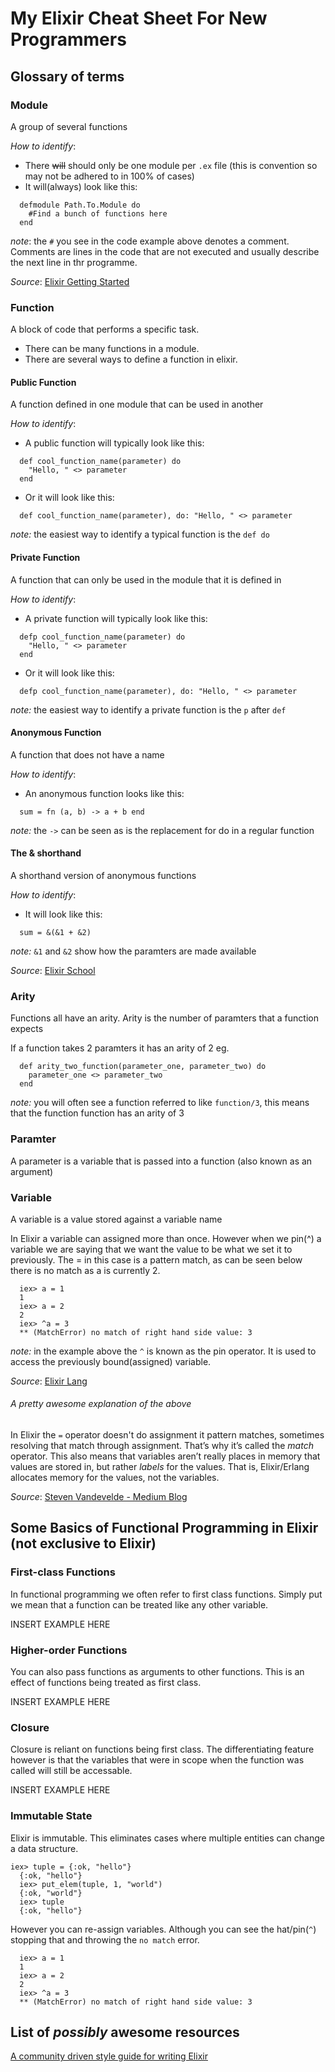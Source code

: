 # My Elixir Cheat Sheet For New Programmers

## Glossary of terms

### Module
A group of several functions

_How to identify_:
* There ~~will~~ should only be one module per ```.ex``` file (this is convention so may not be adhered to in 100% of cases)
* It will(always) look like this:
```
  defmodule Path.To.Module do
    #Find a bunch of functions here
  end
```
  _note_: the ```#``` you see in the code example above denotes a comment. Comments are lines in the code that are not executed and usually describe the next line in thr programme.

  _Source_: [Elixir Getting Started](http://elixir-lang.org/getting-started/modules.html)

### Function
A block of code that performs a specific task.

* There can be many functions in a module.
* There are several ways to define a function in elixir.

#### Public Function
A function defined in one module that can be used in another

_How to identify_:
* A public function will typically look like this:
```
  def cool_function_name(parameter) do
    "Hello, " <> parameter
  end
```
* Or it will look like this:
```
  def cool_function_name(parameter), do: "Hello, " <> parameter
```
_note:_ the easiest way to identify a typical function is the ```def do```

#### Private Function
A function that can only be used in the module that it is defined in

_How to identify_:
* A private function will typically look like this:
```
  defp cool_function_name(parameter) do
    "Hello, " <> parameter
  end
```
* Or it will look like this:
```
  defp cool_function_name(parameter), do: "Hello, " <> parameter
```
_note:_ the easiest way to identify a private function is the ```p``` after ```def```

#### Anonymous Function
A function that does not have a name

_How to identify_:
* An anonymous function looks like this:
```
  sum = fn (a, b) -> a + b end
```
_note:_ the ```->``` can be seen as is the replacement for do in a regular function

#### The & shorthand
A shorthand version of anonymous functions

_How to identify_:
* It will look like this:
```
  sum = &(&1 + &2)
```
_note:_ ```&1``` and ```&2``` show how the paramters are made available

  _Source_: [Elixir School](https://elixirschool.com/lessons/basics/functions/)

### Arity
Functions all have an arity. Arity is the number of paramters that a function expects

If a function takes 2 paramters it has an arity of 2 eg.
```
  def arity_two_function(parameter_one, parameter_two) do
    parameter_one <> parameter_two
  end
```
_note:_ you will often see a function referred to like ```function/3```, this means that the function function has an arity of 3

### Paramter
A parameter is a variable that is passed into a function (also known as an argument)

### Variable
A variable is a value stored against a variable name

In Elixir a variable can assigned more than once. However when we pin(^) a variable we are saying that we want the value to be what we set it to previously. The = in this case is a pattern match, as can be seen below there is no match as a is currently 2.
```
  iex> a = 1
  1
  iex> a = 2
  2
  iex> ^a = 3
  ** (MatchError) no match of right hand side value: 3
```
  _note:_ in the example above the ```^``` is known as the pin operator. It is used to access the previously bound(assigned) variable.

  _Source_: [Elixir Lang](http://elixir-lang.org/crash-course.html#variable-names)

###### A pretty awesome explanation of the above
In Elixir the `=` operator doesn't do assignment it pattern matches, sometimes resolving that match through assignment. That’s why it’s called the _match_ operator. This also means that variables aren’t really places in memory that values are stored in, but rather _labels_ for the values. That is, Elixir/Erlang allocates memory for the values, not the variables.

_Source_: [Steven Vandevelde - Medium Blog](https://medium.com/making-internets/functional-programming-elixir-pt-1-the-basics-bd3ce8d68f1b#.by1sux69o)

## Some Basics of Functional Programming in Elixir (not exclusive to Elixir)

### First-class Functions

In functional programming we often refer to first class functions. Simply put we mean that a function can be treated like any other variable.

INSERT EXAMPLE HERE

### Higher-order Functions

You can also pass functions as arguments to other functions. This is an effect of functions being treated as first class.

INSERT EXAMPLE HERE

### Closure

Closure is reliant on functions being first class. The differentiating feature however is that the variables that were in scope when the function was called will still be accessable.

INSERT EXAMPLE HERE

### Immutable State

Elixir is immutable. This eliminates cases where multiple entities can change a data structure.
```
iex> tuple = {:ok, "hello"}
  {:ok, "hello"}
  iex> put_elem(tuple, 1, "world")
  {:ok, "world"}
  iex> tuple
  {:ok, "hello"}
```
However you can re-assign variables. Although you can see the hat/pin(`^`) stopping that and throwing the `no match` error.
```
  iex> a = 1
  1
  iex> a = 2
  2
  iex> ^a = 3
  ** (MatchError) no match of right hand side value: 3
```

## List of ___possibly___ awesome resources

[A community driven style guide for writing Elixir](http://elixir.community/styleguide)
